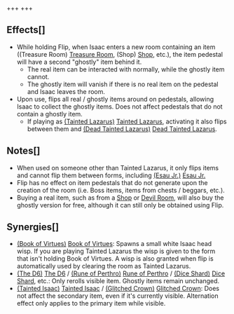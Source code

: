 +++
+++

Effects[]
---------


* While holding Flip, when Isaac enters a new room containing an item ((Treasure Room) [Treasure Room](/wiki/Treasure_Room "Treasure Room"), (Shop) [Shop](/wiki/Shop "Shop"), etc.), the item pedestal will have a second "ghostly" item behind it.
	+ The real item can be interacted with normally, while the ghostly item cannot.
	+ The ghostly item will vanish if there is no real item on the pedestal and Isaac leaves the room.
* Upon use, flips all real / ghostly items around on pedestals, allowing Isaac to collect the ghostly items. Does not affect pedestals that do not contain a ghostly item.
	+ If playing as  [(Tainted Lazarus)](/wiki/Tainted_Lazarus "Tainted Lazarus") [Tainted Lazarus](/wiki/Tainted_Lazarus "Tainted Lazarus"), activating it also flips between them and  [(Dead Tainted Lazarus)](/wiki/Dead_Tainted_Lazarus "Dead Tainted Lazarus") [Dead Tainted Lazarus](/wiki/Dead_Tainted_Lazarus "Dead Tainted Lazarus").


Notes[]
-------


* When used on someone other than Tainted Lazarus, it only flips items and cannot flip them between forms, including [(Esau Jr.)](/wiki/Esau_Jr. "Esau Jr.") [Esau Jr.](/wiki/Esau_Jr. "Esau Jr.")
* Flip has no effect on item pedestals that do not generate upon the creation of the room (i.e. Boss items, items from chests / beggars, etc.).
* Buying a real item, such as from a [Shop](/wiki/Shop "Shop") or [Devil Room](/wiki/Devil_Room "Devil Room"), will also buy the ghostly version for free, although it can still only be obtained using Flip.


Synergies[]
-----------


* [(Book of Virtues)](/wiki/Book_of_Virtues "Book of Virtues") [Book of Virtues](/wiki/Book_of_Virtues "Book of Virtues"): Spawns a small white Isaac head wisp. If you are playing Tainted Lazarus the wisp is given to the form that isn't holding Book of Virtues. A wisp is also granted when flip is automatically used by clearing the room as Tainted Lazarus.
* [(The D6)](/wiki/The_D6 "The D6") [The D6](/wiki/The_D6 "The D6") / [(Rune of Perthro)](/wiki/Cards_and_Runes "Rune of Perthro") [Rune of Perthro](/wiki/Cards_and_Runes "Cards and Runes") / [(Dice Shard)](/wiki/Dice_Shard "Dice Shard") [Dice Shard](/wiki/Dice_Shard "Dice Shard"), etc.: Only rerolls visible item. Ghostly items remain unchanged.
* [(Tainted Isaac)](/wiki/Tainted_Isaac "Tainted Isaac") [Tainted Isaac](/wiki/Tainted_Isaac "Tainted Isaac") / [(Glitched Crown)](/wiki/Glitched_Crown "Glitched Crown") [Glitched Crown](/wiki/Glitched_Crown "Glitched Crown"): Does not affect the secondary item, even if it's currently visible. Alternation effect only applies to the primary item while visible.


